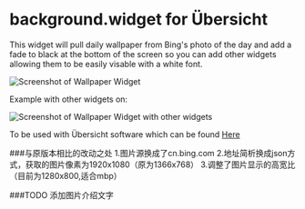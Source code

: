 # background.widget for Übersicht
This widget will pull daily wallpaper from Bing's photo of the day and add a fade to black at the bottom of the screen so you can add other widgets allowing them to be easily visable with a white font.

![Screenshot of Wallpaper Widget](https://raw.githubusercontent.com/roach0123/backgroundwidget/master/screenshot.png)

Example with other widgets on:

![Screenshot of Wallpaper Widget with other widgets](https://raw.githubusercontent.com/roach0123/backgroundwidget/master/screenshot2.png)


To be used with Übersicht software which can be found [Here](http://tracesof.net/uebersicht/)

###与原版本相比的改动之处
1.图片源换成了cn.bing.com
2.地址简析换成json方式，获取的图片像素为1920x1080（原为1366x768）
3.调整了图片显示的高宽比（目前为1280x800,适合mbp）

###TODO
添加图片介绍文字
